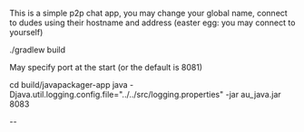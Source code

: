 This is a simple p2p chat app, you may change your global name,
connect to dudes using their hostname and address (easter egg: you may connect to yourself)

./gradlew build

May specify port at the start (or the default is 8081)

cd build/javapackager-app
java -Djava.util.logging.config.file="../../src/logging.properties" -jar au_java.jar 8083


--
